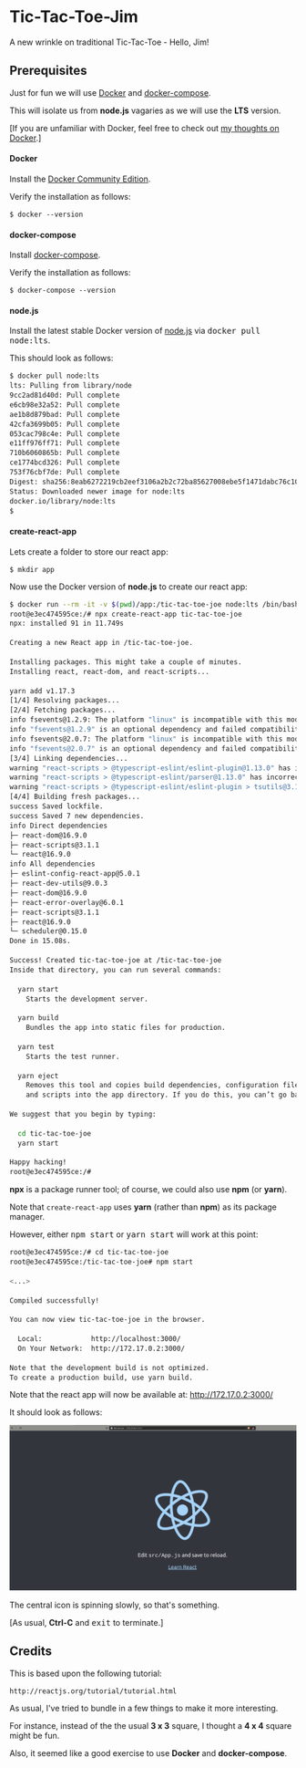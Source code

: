 # Tic-Tac-Toe-Jim

A new wrinkle on traditional Tic-Tac-Toe - Hello, Jim!

## Prerequisites

Just for fun we will use [Docker](#docker) and [docker-compose](#docker-compose).

This will isolate us from __node.js__ vagaries as we will use the __LTS__ version.

[If you are unfamiliar with Docker, feel free to check out [my thoughts on Docker](https://github.com/mramshaw/Docker).]

#### Docker

Install the [Docker Community Edition](http://hub.docker.com/search/?type=edition&offering=community).

Verify the installation as follows:

    $ docker --version

#### docker-compose

Install [docker-compose](http://docs.docker.com/compose/install/).

Verify the installation as follows:

    $ docker-compose --version

#### node.js

Install the latest stable Docker version of [node.js](http://nodejs.org) via <kbd>docker pull node:lts</kbd>.

This should look as follows:

```bash
$ docker pull node:lts
lts: Pulling from library/node
9cc2ad81d40d: Pull complete
e6cb98e32a52: Pull complete
ae1b8d879bad: Pull complete
42cfa3699b05: Pull complete
053cac798c4e: Pull complete
e11ff976ff71: Pull complete
710b6060865b: Pull complete
ce1774bcd326: Pull complete
753f76cbf7de: Pull complete
Digest: sha256:8eab6272219cb2eef3106a2b2c72ba85627008ebe5f1471dabc76c10e688ad59
Status: Downloaded newer image for node:lts
docker.io/library/node:lts
$
```

#### create-react-app

Lets create a folder to store our react app:

    $ mkdir app

Now use the Docker version of __node.js__ to create our react app:

```bash
$ docker run --rm -it -v $(pwd)/app:/tic-tac-toe-joe node:lts /bin/bash
root@e3ec474595ce:/# npx create-react-app tic-tac-toe-joe
npx: installed 91 in 11.749s

Creating a new React app in /tic-tac-toe-joe.

Installing packages. This might take a couple of minutes.
Installing react, react-dom, and react-scripts...

yarn add v1.17.3
[1/4] Resolving packages...
[2/4] Fetching packages...
info fsevents@1.2.9: The platform "linux" is incompatible with this module.
info "fsevents@1.2.9" is an optional dependency and failed compatibility check. Excluding it from installation.
info fsevents@2.0.7: The platform "linux" is incompatible with this module.
info "fsevents@2.0.7" is an optional dependency and failed compatibility check. Excluding it from installation.
[3/4] Linking dependencies...
warning "react-scripts > @typescript-eslint/eslint-plugin@1.13.0" has incorrect peer dependency "eslint@^5.0.0".
warning "react-scripts > @typescript-eslint/parser@1.13.0" has incorrect peer dependency "eslint@^5.0.0".
warning "react-scripts > @typescript-eslint/eslint-plugin > tsutils@3.17.1" has unmet peer dependency "typescript@>=2.8.0 || >= 3.2.0-dev || >= 3.3.0-dev || >= 3.4.0-dev || >= 3.5.0-dev || >= 3.6.0-dev || >= 3.6.0-beta || >= 3.7.0-dev || >= 3.7.0-beta".
[4/4] Building fresh packages...
success Saved lockfile.
success Saved 7 new dependencies.
info Direct dependencies
├─ react-dom@16.9.0
├─ react-scripts@3.1.1
└─ react@16.9.0
info All dependencies
├─ eslint-config-react-app@5.0.1
├─ react-dev-utils@9.0.3
├─ react-dom@16.9.0
├─ react-error-overlay@6.0.1
├─ react-scripts@3.1.1
├─ react@16.9.0
└─ scheduler@0.15.0
Done in 15.08s.

Success! Created tic-tac-toe-joe at /tic-tac-toe-joe
Inside that directory, you can run several commands:

  yarn start
    Starts the development server.

  yarn build
    Bundles the app into static files for production.

  yarn test
    Starts the test runner.

  yarn eject
    Removes this tool and copies build dependencies, configuration files
    and scripts into the app directory. If you do this, you can’t go back!

We suggest that you begin by typing:

  cd tic-tac-toe-joe
  yarn start

Happy hacking!
root@e3ec474595ce:/#
```

__npx__ is a package runner tool; of course, we could also use __npm__ (or __yarn__).

Note that `create-react-app` uses __yarn__ (rather than __npm__) as its package manager.

However, either <kbd>npm start</kbd> or <kbd>yarn start</kbd> will work at this point:

```bash
root@e3ec474595ce:/# cd tic-tac-toe-joe
root@e3ec474595ce:/tic-tac-toe-joe# npm start

<...>

Compiled successfully!

You can now view tic-tac-toe-joe in the browser.

  Local:            http://localhost:3000/
  On Your Network:  http://172.17.0.2:3000/

Note that the development build is not optimized.
To create a production build, use yarn build.

```

Note that the react app will now be available at: http://172.17.0.2:3000/

It should look as follows:

![App started](images/App_started.png)

The central icon is spinning slowly, so that's something.

[As usual, __Ctrl-C__ and <kbd>exit</kbd> to terminate.]

## Credits

This is based upon the following tutorial:

    http://reactjs.org/tutorial/tutorial.html

As usual, I've tried to bundle in a few things to make it more interesting.

For instance, instead of the the usual __3 x 3__ square, I thought a __4 x 4__ square might be fun.

Also, it seemed like a good exercise to use __Docker__ and __docker-compose__.
